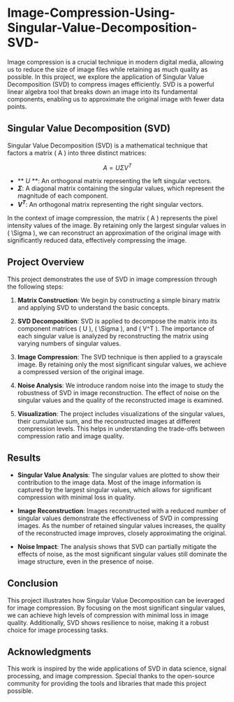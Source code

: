 # Image-Compression-Using-Singular-Value-Decomposition-SVD-

Image compression is a crucial technique in modern digital media, allowing us to reduce the size of image files while retaining as much quality as possible. In this project, we explore the application of Singular Value Decomposition (SVD) to compress images efficiently. SVD is a powerful linear algebra tool that breaks down an image into its fundamental components, enabling us to approximate the original image with fewer data points.

## Singular Value Decomposition (SVD)
Singular Value Decomposition (SVD) is a mathematical technique that factors a matrix \( A \) into three distinct matrices:

$$A = U \Sigma V^T$$

- ** $U$ **: An orthogonal matrix representing the left singular vectors.
- **$\Sigma$**: A diagonal matrix containing the singular values, which represent the magnitude of each component.
- **$V^T$**: An orthogonal matrix representing the right singular vectors.

In the context of image compression, the matrix \( A \) represents the pixel intensity values of the image. By retaining only the largest singular values in \( \Sigma \), we can reconstruct an approximation of the original image with significantly reduced data, effectively compressing the image.

## Project Overview
This project demonstrates the use of SVD in image compression through the following steps:

1. **Matrix Construction**: We begin by constructing a simple binary matrix and applying SVD to understand the basic concepts.

2. **SVD Decomposition**: SVD is applied to decompose the matrix into its component matrices \( U \), \( \Sigma \), and \( V^T \). The importance of each singular value is analyzed by reconstructing the matrix using varying numbers of singular values.

3. **Image Compression**: The SVD technique is then applied to a grayscale image. By retaining only the most significant singular values, we achieve a compressed version of the original image.

4. **Noise Analysis**: We introduce random noise into the image to study the robustness of SVD in image reconstruction. The effect of noise on the singular values and the quality of the reconstructed image is examined.

5. **Visualization**: The project includes visualizations of the singular values, their cumulative sum, and the reconstructed images at different compression levels. This helps in understanding the trade-offs between compression ratio and image quality.

## Results
- **Singular Value Analysis**: The singular values are plotted to show their contribution to the image data. Most of the image information is captured by the largest singular values, which allows for significant compression with minimal loss in quality.
  
- **Image Reconstruction**: Images reconstructed with a reduced number of singular values demonstrate the effectiveness of SVD in compressing images. As the number of retained singular values increases, the quality of the reconstructed image improves, closely approximating the original.

- **Noise Impact**: The analysis shows that SVD can partially mitigate the effects of noise, as the most significant singular values still dominate the image structure, even in the presence of noise.

## Conclusion
This project illustrates how Singular Value Decomposition can be leveraged for image compression. By focusing on the most significant singular values, we can achieve high levels of compression with minimal loss in image quality. Additionally, SVD shows resilience to noise, making it a robust choice for image processing tasks.

## Acknowledgments
This work is inspired by the wide applications of SVD in data science, signal processing, and image compression. Special thanks to the open-source community for providing the tools and libraries that made this project possible.
